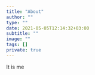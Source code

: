 ```yaml
---
title: "About"
author: ""
type: ""
date: 2021-05-05T12:14:32+03:00
subtitle: ""
image: ""
tags: []
private: true
---
```

It is me